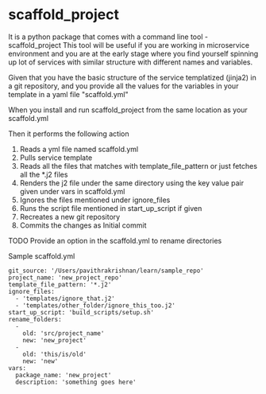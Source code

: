 # scaffold_project
It is a python package that comes with a command line tool - scaffold_project
This tool will be useful if you are working in microservice environment and you are at the early stage where you find yourself
spinning up lot of services with similar structure with different names and variables.

Given that you have the basic structure of the service templatized (jinja2) in a git repository, 
and you provide all the values for the variables in your template in a yaml file "scaffold.yml" 

When you install and run scaffold_project from the same location as your scaffold.yml

Then it performs the following action
1. Reads a yml file named scaffold.yml
2. Pulls service template
3. Reads all the files that matches with template_file_pattern or just fetches all the *.j2 files
4. Renders the j2 file under the same directory using the key value pair given under vars in scaffold.yml
5. Ignores the files mentioned under ignore_files
6. Runs the script file mentioned in start_up_script if given
7. Recreates a new git repository
8. Commits the changes as Initial commit


TODO
Provide an option in the scaffold.yml to rename directories

Sample scaffold.yml

```
git_source: '/Users/pavithrakrishnan/learn/sample_repo'
project_name: 'new_project_repo' 
template_file_pattern: '*.j2'
ignore_files: 
  - 'templates/ignore_that.j2'
  - 'templates/other_folder/ignore_this_too.j2'
start_up_script: 'build_scripts/setup.sh'
rename_folders:
  -
    old: 'src/project_name'
    new: 'new_project'
  - 
    old: 'this/is/old'
    new: 'new'     
vars:
  package_name: 'new_project'
  description: 'something goes here' 
```


